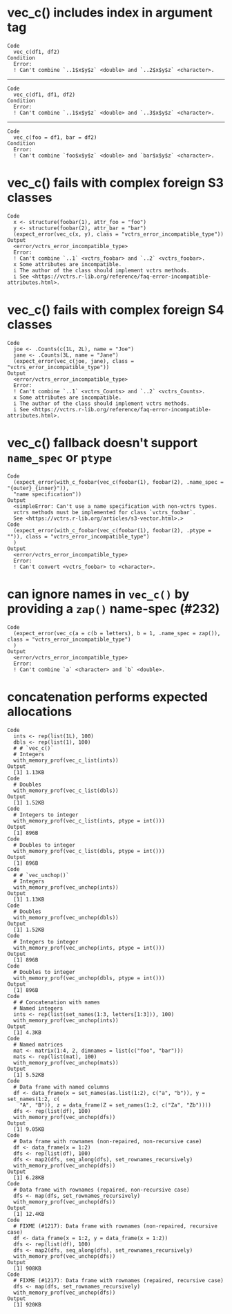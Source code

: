 # vec_c() includes index in argument tag

    Code
      vec_c(df1, df2)
    Condition
      Error:
      ! Can't combine `..1$x$y$z` <double> and `..2$x$y$z` <character>.

---

    Code
      vec_c(df1, df1, df2)
    Condition
      Error:
      ! Can't combine `..1$x$y$z` <double> and `..3$x$y$z` <character>.

---

    Code
      vec_c(foo = df1, bar = df2)
    Condition
      Error:
      ! Can't combine `foo$x$y$z` <double> and `bar$x$y$z` <character>.

# vec_c() fails with complex foreign S3 classes

    Code
      x <- structure(foobar(1), attr_foo = "foo")
      y <- structure(foobar(2), attr_bar = "bar")
      (expect_error(vec_c(x, y), class = "vctrs_error_incompatible_type"))
    Output
      <error/vctrs_error_incompatible_type>
      Error:
      ! Can't combine `..1` <vctrs_foobar> and `..2` <vctrs_foobar>.
      x Some attributes are incompatible.
      i The author of the class should implement vctrs methods.
      i See <https://vctrs.r-lib.org/reference/faq-error-incompatible-attributes.html>.

# vec_c() fails with complex foreign S4 classes

    Code
      joe <- .Counts(c(1L, 2L), name = "Joe")
      jane <- .Counts(3L, name = "Jane")
      (expect_error(vec_c(joe, jane), class = "vctrs_error_incompatible_type"))
    Output
      <error/vctrs_error_incompatible_type>
      Error:
      ! Can't combine `..1` <vctrs_Counts> and `..2` <vctrs_Counts>.
      x Some attributes are incompatible.
      i The author of the class should implement vctrs methods.
      i See <https://vctrs.r-lib.org/reference/faq-error-incompatible-attributes.html>.

# vec_c() fallback doesn't support `name_spec` or `ptype`

    Code
      (expect_error(with_c_foobar(vec_c(foobar(1), foobar(2), .name_spec = "{outer}_{inner}")),
      "name specification"))
    Output
      <simpleError: Can't use a name specification with non-vctrs types.
      vctrs methods must be implemented for class `vctrs_foobar`.
      See <https://vctrs.r-lib.org/articles/s3-vector.html>.>
    Code
      (expect_error(with_c_foobar(vec_c(foobar(1), foobar(2), .ptype = "")), class = "vctrs_error_incompatible_type")
      )
    Output
      <error/vctrs_error_incompatible_type>
      Error:
      ! Can't convert <vctrs_foobar> to <character>.

# can ignore names in `vec_c()` by providing a `zap()` name-spec (#232)

    Code
      (expect_error(vec_c(a = c(b = letters), b = 1, .name_spec = zap()), class = "vctrs_error_incompatible_type")
      )
    Output
      <error/vctrs_error_incompatible_type>
      Error:
      ! Can't combine `a` <character> and `b` <double>.

# concatenation performs expected allocations

    Code
      ints <- rep(list(1L), 100)
      dbls <- rep(list(1), 100)
      # # `vec_c()` 
      # Integers
      with_memory_prof(vec_c_list(ints))
    Output
      [1] 1.13KB
    Code
      # Doubles
      with_memory_prof(vec_c_list(dbls))
    Output
      [1] 1.52KB
    Code
      # Integers to integer
      with_memory_prof(vec_c_list(ints, ptype = int()))
    Output
      [1] 896B
    Code
      # Doubles to integer
      with_memory_prof(vec_c_list(dbls, ptype = int()))
    Output
      [1] 896B
    Code
      # # `vec_unchop()` 
      # Integers
      with_memory_prof(vec_unchop(ints))
    Output
      [1] 1.13KB
    Code
      # Doubles
      with_memory_prof(vec_unchop(dbls))
    Output
      [1] 1.52KB
    Code
      # Integers to integer
      with_memory_prof(vec_unchop(ints, ptype = int()))
    Output
      [1] 896B
    Code
      # Doubles to integer
      with_memory_prof(vec_unchop(dbls, ptype = int()))
    Output
      [1] 896B
    Code
      # # Concatenation with names
      # Named integers
      ints <- rep(list(set_names(1:3, letters[1:3])), 100)
      with_memory_prof(vec_unchop(ints))
    Output
      [1] 4.3KB
    Code
      # Named matrices
      mat <- matrix(1:4, 2, dimnames = list(c("foo", "bar")))
      mats <- rep(list(mat), 100)
      with_memory_prof(vec_unchop(mats))
    Output
      [1] 5.52KB
    Code
      # Data frame with named columns
      df <- data_frame(x = set_names(as.list(1:2), c("a", "b")), y = set_names(1:2, c(
        "A", "B")), z = data_frame(Z = set_names(1:2, c("Za", "Zb"))))
      dfs <- rep(list(df), 100)
      with_memory_prof(vec_unchop(dfs))
    Output
      [1] 9.05KB
    Code
      # Data frame with rownames (non-repaired, non-recursive case)
      df <- data_frame(x = 1:2)
      dfs <- rep(list(df), 100)
      dfs <- map2(dfs, seq_along(dfs), set_rownames_recursively)
      with_memory_prof(vec_unchop(dfs))
    Output
      [1] 6.28KB
    Code
      # Data frame with rownames (repaired, non-recursive case)
      dfs <- map(dfs, set_rownames_recursively)
      with_memory_prof(vec_unchop(dfs))
    Output
      [1] 12.4KB
    Code
      # FIXME (#1217): Data frame with rownames (non-repaired, recursive case)
      df <- data_frame(x = 1:2, y = data_frame(x = 1:2))
      dfs <- rep(list(df), 100)
      dfs <- map2(dfs, seq_along(dfs), set_rownames_recursively)
      with_memory_prof(vec_unchop(dfs))
    Output
      [1] 908KB
    Code
      # FIXME (#1217): Data frame with rownames (repaired, recursive case)
      dfs <- map(dfs, set_rownames_recursively)
      with_memory_prof(vec_unchop(dfs))
    Output
      [1] 920KB

